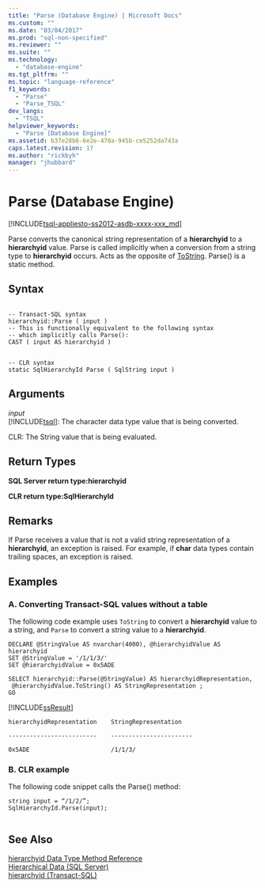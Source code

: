 ```yaml
---
title: "Parse (Database Engine) | Microsoft Docs"
ms.custom: ""
ms.date: "03/04/2017"
ms.prod: "sql-non-specified"
ms.reviewer: ""
ms.suite: ""
ms.technology: 
  - "database-engine"
ms.tgt_pltfrm: ""
ms.topic: "language-reference"
f1_keywords: 
  - "Parse"
  - "Parse_TSQL"
dev_langs: 
  - "TSQL"
helpviewer_keywords: 
  - "Parse [Database Engine]"
ms.assetid: b37e28b6-6e2e-470a-945b-ce5252da743a
caps.latest.revision: 17
ms.author: "rickbyh"
manager: "jhubbard"
---
```

# Parse (Database Engine)
[!INCLUDE[tsql-appliesto-ss2012-asdb-xxxx-xxx_md](../../relational-databases/databases/includes/tsql-appliesto-ss2012-asdb-xxxx-xxx-md.md)]

  Parse converts the canonical string representation of a **hierarchyid** to a **hierarchyid** value. Parse is called implicitly when a conversion from a string type to **hierarchyid** occurs. Acts as the opposite of [ToString](../../t-sql/data-types/tostring-database-engine.md). Parse() is a static method.  
  
## Syntax  
  
```  
  
-- Transact-SQL syntax  
hierarchyid::Parse ( input )  
-- This is functionally equivalent to the following syntax   
-- which implicitly calls Parse():  
CAST ( input AS hierarchyid )  
```  
  
```  
  
-- CLR syntax  
static SqlHierarchyId Parse ( SqlString input )   
```  
  
## Arguments  
 *input*  
 [!INCLUDE[tsql](../../advanced-analytics/r-services/includes/tsql-md.md)]: The character data type value that is being converted.  
  
 CLR: The String value that is being evaluated.  
  
## Return Types  
 **SQL Server return type:hierarchyid**  
  
 **CLR return type:SqlHierarchyId**  
  
## Remarks  
 If Parse receives a value that is not a valid string representation of a **hierarchyid**, an exception is raised. For example, if **char** data types contain trailing spaces, an exception is raised.  
  
## Examples  
  
### A. Converting Transact-SQL values without a table  
 The following code example uses `ToString` to convert a **hierarchyid** value to a string, and `Parse` to convert a string value to a **hierarchyid**.  
  
```  
DECLARE @StringValue AS nvarchar(4000), @hierarchyidValue AS hierarchyid  
SET @StringValue = '/1/1/3/'  
SET @hierarchyidValue = 0x5ADE  
  
SELECT hierarchyid::Parse(@StringValue) AS hierarchyidRepresentation,  
 @hierarchyidValue.ToString() AS StringRepresentation ;  
GO  
```  
  
 [!INCLUDE[ssResult](../../relational-databases/includes/ssresult-md.md)]  
  
 `hierarchyidRepresentation    StringRepresentation`  
  
 `-------------------------    -----------------------`  
  
 `0x5ADE                       /1/1/3/`  
  
### B. CLR example  
 The following code snippet calls the Parse() method:  
  
```  
string input = “/1/2/”;  
SqlHierarchyId.Parse(input);  
  
```  
  
## See Also  
 [hierarchyid Data Type Method Reference](../../t-sql/data-types/hierarchyid-data-type-method-reference.md)   
 [Hierarchical Data &#40;SQL Server&#41;](../../relational-databases/hierarchical-data-sql-server.md)   
 [hierarchyid &#40;Transact-SQL&#41;](../Topic/hierarchyid%20\(Transact-SQL\).md)  
  
  